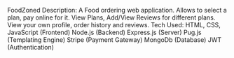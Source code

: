 FoodZoned
Description:
A Food ordering web application.
Allows to select a plan, pay online for it.
View Plans, Add/View Reviews for different plans.
View your own profile, order history and reviews.
Tech Used:
HTML, CSS, JavaScript (Frontend)
Node.js (Backend)
Express.js (Server)
Pug.js (Templating Engine)
Stripe (Payment Gateway)
MongoDb (Database)
JWT (Authentication)
